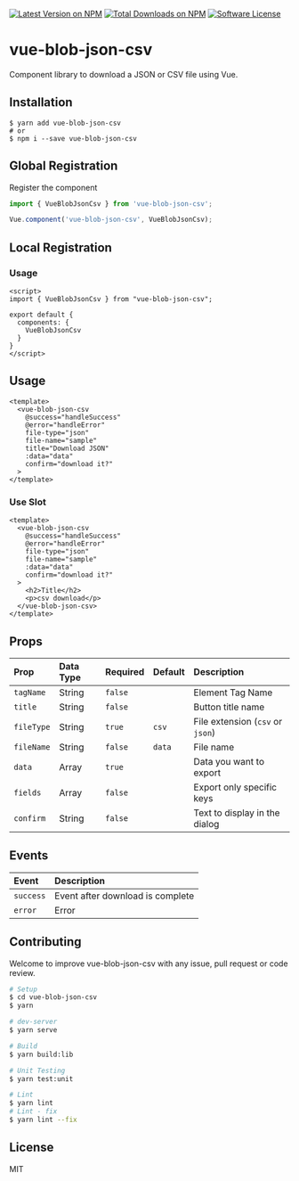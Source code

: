 [![Latest Version on NPM](https://img.shields.io/npm/v/vue-blob-json-csv.svg?style=flat-square)](https://npmjs.com/package/vue-blob-json-csv)
[![Total Downloads on NPM](https://img.shields.io/npm/dt/vue-blob-json-csv.svg)](https://www.npmjs.com/package/vue-blob-json-csv)
[![Software License](https://img.shields.io/badge/license-MIT-brightgreen.svg?style=flat-square)](LICENSE.md)


# vue-blob-json-csv
Component library to download a JSON or CSV file using Vue.

<!-- ## Demo

[Link](https://dnrsm.github.io/vue-blob-json-csv/) -->

## Installation
```shell
$ yarn add vue-blob-json-csv
# or
$ npm i --save vue-blob-json-csv
```

## Global Registration
Register the component
```javascript
import { VueBlobJsonCsv } from 'vue-blob-json-csv';

Vue.component('vue-blob-json-csv', VueBlobJsonCsv);
```

## Local Registration
### Usage
```vue
<script>
import { VueBlobJsonCsv } from "vue-blob-json-csv";

export default {
  components: {
    VueBlobJsonCsv
  }
}
</script>
```

## Usage
```vue
<template>
  <vue-blob-json-csv
    @success="handleSuccess"
    @error="handleError"
    file-type="json"
    file-name="sample"
    title="Download JSON"
    :data="data"
    confirm="download it?"
  >
</template>
```

### Use Slot
```vue
<template>
  <vue-blob-json-csv
    @success="handleSuccess"
    @error="handleError"
    file-type="json"
    file-name="sample"
    :data="data"
    confirm="download it?"
  >
    <h2>Title</h2>
    <p>csv download</p>
  </vue-blob-json-csv>
</template>
```


## Props
| Prop | Data Type | Required | Default | Description
| :--- | :--- | :--- | :--- | :--- |
| `tagName` | String | `false` |  | Element Tag Name
| `title` | String | `false` |  | Button title name
| `fileType` | String | `true` | `csv` | File extension (`csv` or `json`)
| `fileName` | String | `false` | `data` | File name
| `data` | Array | `true` |  | Data you want to export
| `fields` | Array | `false` |  | Export only specific keys
| `confirm` | String | `false` |  | Text to display in the dialog

## Events
| Event | Description
| :--- | :--- |
| `success` | Event after download is complete
| `error` | Error


## Contributing
Welcome to improve vue-blob-json-csv with any issue, pull request or code review.

```bash
# Setup
$ cd vue-blob-json-csv
$ yarn

# dev-server
$ yarn serve

# Build
$ yarn build:lib

# Unit Testing
$ yarn test:unit

# Lint
$ yarn lint
# Lint - fix
$ yarn lint --fix
```

## License
MIT